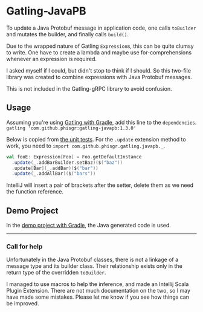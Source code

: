 # Gatling-JavaPB

To update a Java Protobuf message in application code,
one calls `toBuilder` and mutates the builder,
and finally calls `build()`.

Due to the wrapped nature of Gatling `Expression`s,
this can be quite clumsy to write.
One have to create a lambda and maybe use for-comprehensions
whenever an expression is required.

I asked myself if I could, but didn't stop to think if I should.
So this two-file library was created to combine
expressions with Java Protobuf messages.

This is not included in the Gatling-gRPC library to avoid confusion.

## Usage

Assuming you're using
[Gatling with Gradle](https://gatling.io/docs/current/extensions/gradle_plugin/),
add this line to the `dependencies`.  
`gatling 'com.github.phisgr:gatling-javapb:1.3.0'`

Below is copied from
[the unit tests](./src/test/scala/com/github/phisgr/gatling/javapb/JavaPbExprSpec.scala).
For the `.update` extension method to work,
you need to `import com.github.phisgr.gatling.javapb._`.

```scala
val fooE: Expression[Foo] = Foo.getDefaultInstance
  .update(_.addBarBuilder.setBaz)($("baz"))
  .update[Bar](_.addBar)($("bar"))
  .update(_.addAllBar)($("bars"))
```

IntelliJ will insert a pair of brackets after the setter,
delete them as we need the function reference.

## Demo Project

In the [demo project with Gradle](https://github.com/phiSgr/gatling-grpc-gradle-demo),
the Java generated code is used.

---

### Call for help

Unfortunately in the Java Protobuf classes, there is not a linkage of
a message type and its builder class.
Their relationship exists only in the return type
of the overridden `toBuilder`.

I managed to use macros to help the inference,
and made an Intellij Scala Plugin Extension.
There are not much documentation on the two,
so I may have made some mistakes.
Please let me know if you see how things can be improved.
